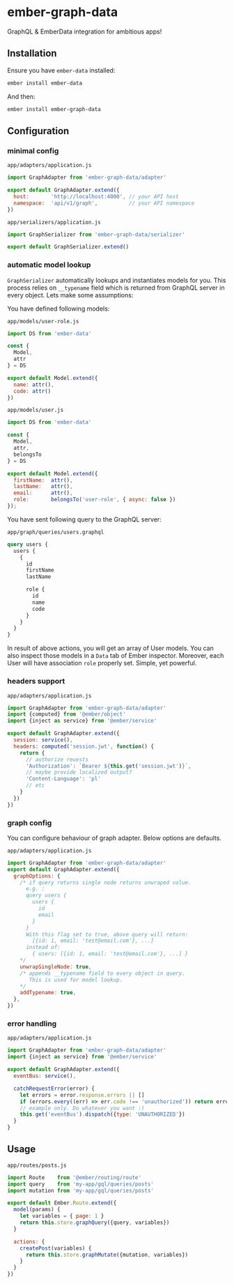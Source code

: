 # ember-graph-data

GraphQL & EmberData integration for ambitious apps!

## Installation

Ensure you have `ember-data`  installed:

```bash
ember install ember-data
```

And then:
```bash
ember install ember-graph-data
```
## Configuration
### minimal config
`app/adapters/application.js`
```js
import GraphAdapter from 'ember-graph-data/adapter'

export default GraphAdapter.extend({
  host:       'http://localhost:4000', // your API host
  namespace:  'api/v1/graph',          // your API namespace
})
```
`app/serializers/application.js`
```js
import GraphSerializer from 'ember-graph-data/serializer'

export default GraphSerializer.extend()
```

### automatic model lookup

`GraphSerializer` automatically lookups and instantiates models for you. This process relies on `__typename` field which is returned from GraphQL server in every object. Lets make some assumptions:

You have defined following models:

`app/models/user-role.js`
```js
import DS from 'ember-data'

const {
  Model,
  attr
} = DS

export default Model.extend({
  name: attr(),
  code: attr()
})
```

`app/models/user.js`
```js
import DS from 'ember-data'

const {
  Model,
  attr,
  belongsTo
} = DS

export default Model.extend({
  firstName:  attr(),
  lastName:   attr(),
  email:      attr(),
  role:       belongsTo('user-role', { async: false })
});
```

You have sent following query to the GraphQL server:

`app/graph/queries/users.graphql`
```graphql
query users {
  users {
    {
      id
      firstName
      lastName

      role {
        id
        name
        code
      }
    }
  }
}
```

In result of above actions, you will get an array of User models. You can also inspect those models in a `Data` tab of Ember inspector. Moreover, each User will have association `role` properly set. Simple, yet powerful.

### headers support

`app/adapters/application.js`
```js
import GraphAdapter from 'ember-graph-data/adapter'
import {computed} from '@ember/object'
import {inject as service} from '@ember/service'

export default GraphAdapter.extend({
  session: service(),
  headers: computed('session.jwt', function() {
    return {
      // authorize reuests
      'Authorization': `Bearer ${this.get('session.jwt')}`,
      // maybe provide localized output?
      'Content-Language': 'pl'
      // etc
    }
  })
})
```

### graph config

You can configure behaviour of graph adapter. Below options are defaults.

`app/adapters/application.js`
```js
import GraphAdapter from 'ember-graph-data/adapter'
export default GraphAdapter.extend({
  graphOptions: {
    /* if query returns single node returns unwraped value.
      e.g. :
      query users {
        users {
          id
          email
        }
      }
      With this flag set to true, above query will return:
        [{id: 1, email: 'test@email.com'}, ...]
      instead of:
        { users: [{id: 1, email: 'test@email.com'}, ...] }
    */
    unwrapSingleNode: true,
    /* appends __typename field to every object in query.
       This is used for model lookup.
    */
    addTypename: true,
  },
})
```

### error handling

`app/adapters/application.js`
```js
import GraphAdapter from 'ember-graph-data/adapter'
import {inject as service} from '@ember/service'

export default GraphAdapter.extend({
  eventBus: service(),

  catchRequestError(error) {
    let errors = error.response.errors || []
    if (errors.every((err) => err.code !== 'unauthorized')) return error
    // example only. Do whatever you want :)
    this.get('eventBus').dispatch({type: 'UNAUTHORIZED'})
  }
}
```

## Usage

`app/routes/posts.js`
```js
import Route    from '@ember/routing/route'
import query    from 'my-app/gql/queries/posts'
import mutation from 'my-app/gql/queries/posts'

export default Ember.Route.extend({
  model(params) {
    let variables = { page: 1 }
    return this.store.graphQuery({query, variables})
  }

  actions: {
    createPost(variables) {
      return this.store.graphMutate({mutation, variables})
    }
  }
})
```
